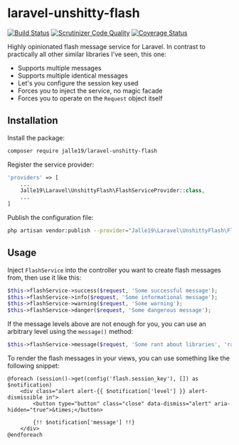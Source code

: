 # laravel-unshitty-flash

[![Build Status](https://travis-ci.org/Jalle19/laravel-unshitty-flash.svg?branch=master)](https://travis-ci.org/Jalle19/laravel-unshitty-flash) 
[![Scrutinizer Code Quality](https://scrutinizer-ci.com/g/Jalle19/laravel-unshitty-flash/badges/quality-score.png?b=master)](https://scrutinizer-ci.com/g/Jalle19/laravel-unshitty-flash/?branch=master) 
[![Coverage Status](https://coveralls.io/repos/github/Jalle19/laravel-unshitty-flash/badge.svg?branch=master)](https://coveralls.io/github/Jalle19/laravel-unshitty-flash?branch=master)

Highly opinionated flash message service for Laravel. In contrast to practically all other similar libraries I've seen, 
this one:

* Supports multiple messages
* Supports multiple identical messages
* Let's you configure the session key used
* Forces you to inject the service, no magic facade
* Forces you to operate on the `Request` object itself

## Installation

Install the package:

```bash
composer require jalle19/laravel-unshitty-flash
```

Register the service provider:

```php
'providers' => [
	...
	Jalle19\Laravel\UnshittyFlash\FlashServiceProvider::class,
	...
]
```

Publish the configuration file:

```bash
php artisan vendor:publish --provider="Jalle19\Laravel\UnshittyFlash\FlashServiceProvider"
```

## Usage

Inject `FlashService` into the controller you want to create flash messages from, then use it like this:

```php
$this->flashService->success($request, 'Some successful message');
$this->flashService->info($request, 'Some informational message');
$this->flashService->warning($request, 'Some warning');
$this->flashService->danger($request, 'Some dangerous message');
```

If the message levels above are not enough for you, you can use an arbitrary level using the `message()` method:

```php
$this->flashService->message($request, 'Some rant about libraries', 'rant');
```

To render the flash messages in your views, you can use something like the following snippet:

```blade
@foreach (session()->get(config('flash.session_key'), []) as $notification)
    <div class="alert alert-{{ $notification['level'] }} alert-dismissible in">
        <button type="button" class="close" data-dismiss="alert" aria-hidden="true">&times;</button>

        {!! $notification['message'] !!}
    </div>    
@endforeach
```
